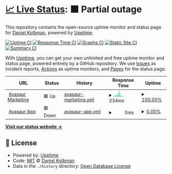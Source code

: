 # [📈 Live Status](https://dankolbman.github.io/avasaur-status): <!--live status--> **🟧 Partial outage**

This repository contains the open-source uptime monitor and status page for [Daniel Kolbman](https://kolbman.com), powered by [Upptime](https://github.com/upptime/upptime).

[![Uptime CI](https://github.com/dankolbman/avasaur-status/workflows/Uptime%20CI/badge.svg)](https://github.com/dankolbman/avasaur-status/actions?query=workflow%3A%22Uptime+CI%22)
[![Response Time CI](https://github.com/dankolbman/avasaur-status/workflows/Response%20Time%20CI/badge.svg)](https://github.com/dankolbman/avasaur-status/actions?query=workflow%3A%22Response+Time+CI%22)
[![Graphs CI](https://github.com/dankolbman/avasaur-status/workflows/Graphs%20CI/badge.svg)](https://github.com/dankolbman/avasaur-status/actions?query=workflow%3A%22Graphs+CI%22)
[![Static Site CI](https://github.com/dankolbman/avasaur-status/workflows/Static%20Site%20CI/badge.svg)](https://github.com/dankolbman/avasaur-status/actions?query=workflow%3A%22Static+Site+CI%22)
[![Summary CI](https://github.com/dankolbman/avasaur-status/workflows/Summary%20CI/badge.svg)](https://github.com/dankolbman/avasaur-status/actions?query=workflow%3A%22Summary+CI%22)

With [Upptime](https://upptime.js.org), you can get your own unlimited and free uptime monitor and status page, powered entirely by a GitHub repository. We use [Issues](https://github.com/dankolbman/avasaur-status/issues) as incident reports, [Actions](https://github.com/dankolbman/avasaur-status/actions) as uptime monitors, and [Pages](https://dankolbman.github.io/avasaur-status) for the status page.

<!--start: status pages-->
<!-- This summary is generated by Upptime (https://github.com/upptime/upptime) -->
<!-- Do not edit this manually, your changes will be overwritten -->
<!-- prettier-ignore -->
| URL | Status | History | Response Time | Uptime |
| --- | ------ | ------- | ------------- | ------ |
| <img alt="" src="https://icons.duckduckgo.com/ip3/avasaur.com.ico" height="13"> [Avasaur Marketing](https://avasaur.com) | 🟩 Up | [avasaur-marketing.yml](https://github.com/dankolbman/avasaur-status/commits/HEAD/history/avasaur-marketing.yml) | <details><summary><img alt="Response time graph" src="./graphs/avasaur-marketing/response-time-week.png" height="20"> 234ms</summary><br><a href="https://status.avasaur.com/history/avasaur-marketing"><img alt="Response time 187" src="https://img.shields.io/endpoint?url=https%3A%2F%2Fraw.githubusercontent.com%2Fdankolbman%2Favasaur-status%2FHEAD%2Fapi%2Favasaur-marketing%2Fresponse-time.json"></a><br><a href="https://status.avasaur.com/history/avasaur-marketing"><img alt="24-hour response time 132" src="https://img.shields.io/endpoint?url=https%3A%2F%2Fraw.githubusercontent.com%2Fdankolbman%2Favasaur-status%2FHEAD%2Fapi%2Favasaur-marketing%2Fresponse-time-day.json"></a><br><a href="https://status.avasaur.com/history/avasaur-marketing"><img alt="7-day response time 234" src="https://img.shields.io/endpoint?url=https%3A%2F%2Fraw.githubusercontent.com%2Fdankolbman%2Favasaur-status%2FHEAD%2Fapi%2Favasaur-marketing%2Fresponse-time-week.json"></a><br><a href="https://status.avasaur.com/history/avasaur-marketing"><img alt="30-day response time 216" src="https://img.shields.io/endpoint?url=https%3A%2F%2Fraw.githubusercontent.com%2Fdankolbman%2Favasaur-status%2FHEAD%2Fapi%2Favasaur-marketing%2Fresponse-time-month.json"></a><br><a href="https://status.avasaur.com/history/avasaur-marketing"><img alt="1-year response time 190" src="https://img.shields.io/endpoint?url=https%3A%2F%2Fraw.githubusercontent.com%2Fdankolbman%2Favasaur-status%2FHEAD%2Fapi%2Favasaur-marketing%2Fresponse-time-year.json"></a></details> | <details><summary><a href="https://status.avasaur.com/history/avasaur-marketing">100.00%</a></summary><a href="https://status.avasaur.com/history/avasaur-marketing"><img alt="All-time uptime 99.98%" src="https://img.shields.io/endpoint?url=https%3A%2F%2Fraw.githubusercontent.com%2Fdankolbman%2Favasaur-status%2FHEAD%2Fapi%2Favasaur-marketing%2Fuptime.json"></a><br><a href="https://status.avasaur.com/history/avasaur-marketing"><img alt="24-hour uptime 100.00%" src="https://img.shields.io/endpoint?url=https%3A%2F%2Fraw.githubusercontent.com%2Fdankolbman%2Favasaur-status%2FHEAD%2Fapi%2Favasaur-marketing%2Fuptime-day.json"></a><br><a href="https://status.avasaur.com/history/avasaur-marketing"><img alt="7-day uptime 100.00%" src="https://img.shields.io/endpoint?url=https%3A%2F%2Fraw.githubusercontent.com%2Fdankolbman%2Favasaur-status%2FHEAD%2Fapi%2Favasaur-marketing%2Fuptime-week.json"></a><br><a href="https://status.avasaur.com/history/avasaur-marketing"><img alt="30-day uptime 100.00%" src="https://img.shields.io/endpoint?url=https%3A%2F%2Fraw.githubusercontent.com%2Fdankolbman%2Favasaur-status%2FHEAD%2Fapi%2Favasaur-marketing%2Fuptime-month.json"></a><br><a href="https://status.avasaur.com/history/avasaur-marketing"><img alt="1-year uptime 100.00%" src="https://img.shields.io/endpoint?url=https%3A%2F%2Fraw.githubusercontent.com%2Fdankolbman%2Favasaur-status%2FHEAD%2Fapi%2Favasaur-marketing%2Fuptime-year.json"></a></details>
| <img alt="" src="https://icons.duckduckgo.com/ip3/app.avasaur.com.ico" height="13"> [Avasaur App](https://app.avasaur.com) | 🟥 Down | [avasaur-app.yml](https://github.com/dankolbman/avasaur-status/commits/HEAD/history/avasaur-app.yml) | <details><summary><img alt="Response time graph" src="./graphs/avasaur-app/response-time-week.png" height="20"> 0ms</summary><br><a href="https://status.avasaur.com/history/avasaur-app"><img alt="Response time 0" src="https://img.shields.io/endpoint?url=https%3A%2F%2Fraw.githubusercontent.com%2Fdankolbman%2Favasaur-status%2FHEAD%2Fapi%2Favasaur-app%2Fresponse-time.json"></a><br><a href="https://status.avasaur.com/history/avasaur-app"><img alt="24-hour response time 0" src="https://img.shields.io/endpoint?url=https%3A%2F%2Fraw.githubusercontent.com%2Fdankolbman%2Favasaur-status%2FHEAD%2Fapi%2Favasaur-app%2Fresponse-time-day.json"></a><br><a href="https://status.avasaur.com/history/avasaur-app"><img alt="7-day response time 0" src="https://img.shields.io/endpoint?url=https%3A%2F%2Fraw.githubusercontent.com%2Fdankolbman%2Favasaur-status%2FHEAD%2Fapi%2Favasaur-app%2Fresponse-time-week.json"></a><br><a href="https://status.avasaur.com/history/avasaur-app"><img alt="30-day response time 0" src="https://img.shields.io/endpoint?url=https%3A%2F%2Fraw.githubusercontent.com%2Fdankolbman%2Favasaur-status%2FHEAD%2Fapi%2Favasaur-app%2Fresponse-time-month.json"></a><br><a href="https://status.avasaur.com/history/avasaur-app"><img alt="1-year response time 0" src="https://img.shields.io/endpoint?url=https%3A%2F%2Fraw.githubusercontent.com%2Fdankolbman%2Favasaur-status%2FHEAD%2Fapi%2Favasaur-app%2Fresponse-time-year.json"></a></details> | <details><summary><a href="https://status.avasaur.com/history/avasaur-app">0.00%</a></summary><a href="https://status.avasaur.com/history/avasaur-app"><img alt="All-time uptime 55.64%" src="https://img.shields.io/endpoint?url=https%3A%2F%2Fraw.githubusercontent.com%2Fdankolbman%2Favasaur-status%2FHEAD%2Fapi%2Favasaur-app%2Fuptime.json"></a><br><a href="https://status.avasaur.com/history/avasaur-app"><img alt="24-hour uptime 0.00%" src="https://img.shields.io/endpoint?url=https%3A%2F%2Fraw.githubusercontent.com%2Fdankolbman%2Favasaur-status%2FHEAD%2Fapi%2Favasaur-app%2Fuptime-day.json"></a><br><a href="https://status.avasaur.com/history/avasaur-app"><img alt="7-day uptime 0.00%" src="https://img.shields.io/endpoint?url=https%3A%2F%2Fraw.githubusercontent.com%2Fdankolbman%2Favasaur-status%2FHEAD%2Fapi%2Favasaur-app%2Fuptime-week.json"></a><br><a href="https://status.avasaur.com/history/avasaur-app"><img alt="30-day uptime 0.00%" src="https://img.shields.io/endpoint?url=https%3A%2F%2Fraw.githubusercontent.com%2Fdankolbman%2Favasaur-status%2FHEAD%2Fapi%2Favasaur-app%2Fuptime-month.json"></a><br><a href="https://status.avasaur.com/history/avasaur-app"><img alt="1-year uptime 0.00%" src="https://img.shields.io/endpoint?url=https%3A%2F%2Fraw.githubusercontent.com%2Fdankolbman%2Favasaur-status%2FHEAD%2Fapi%2Favasaur-app%2Fuptime-year.json"></a></details>

<!--end: status pages-->

[**Visit our status website →**](https://dankolbman.github.io/avasaur-status)

## 📄 License

- Powered by: [Upptime](https://github.com/upptime/upptime)
- Code: [MIT](./LICENSE) © [Daniel Kolbman](https://kolbman.com)
- Data in the `./history` directory: [Open Database License](https://opendatacommons.org/licenses/odbl/1-0/)
